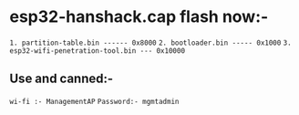 # esp32-hanshack.cap flash now:-

```` 1. partition-table.bin ------ 0x8000 ````
```` 2. bootloader.bin ----- 0x1000 ````
```` 3. esp32-wifi-penetration-tool.bin --- 0x10000 ````

## Use and canned:- 

```` wi-fi :- ManagementAP ````
```` Password:- mgmtadmin ````

